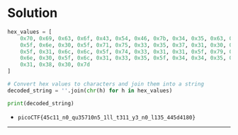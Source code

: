 # Solution

```python
hex_values = [
    0x70, 0x69, 0x63, 0x6f, 0x43, 0x54, 0x46, 0x7b, 0x34, 0x35, 0x63, 0x31, 0x31, 
    0x5f, 0x6e, 0x30, 0x5f, 0x71, 0x75, 0x33, 0x35, 0x37, 0x31, 0x30, 0x6e, 0x35, 
    0x5f, 0x31, 0x6c, 0x6c, 0x5f, 0x74, 0x33, 0x31, 0x31, 0x5f, 0x79, 0x33, 0x5f, 
    0x6e, 0x30, 0x5f, 0x6c, 0x31, 0x33, 0x35, 0x5f, 0x34, 0x34, 0x35, 0x64, 0x34, 
    0x31, 0x38, 0x30, 0x7d
]

# Convert hex values to characters and join them into a string
decoded_string = ''.join(chr(h) for h in hex_values)

print(decoded_string)
```

- `picoCTF{45c11_n0_qu35710n5_1ll_t311_y3_n0_l135_445d4180}`

---
